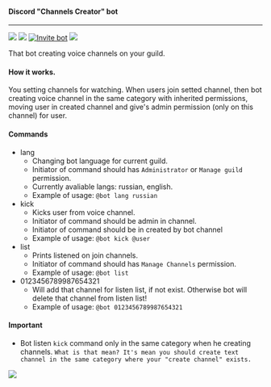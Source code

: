 #### Discord "Channels Creator" bot
---

![](https://img.shields.io/github/workflow/status/Satont/channelsbot/Node.js%20CI/master?style=for-the-badge) ![](https://img.shields.io/david/satont/channelsbot?style=for-the-badge) [![Invite bot](https://img.shields.io/badge/invite-bot-blue?label=invite&color=7289da&logo=discord&style=for-the-badge&logoColor=7289da)](https://discord.com/api/oauth2/authorize?client_id=706630095812558900&permissions=8&scope=bot) ![](https://img.shields.io/badge/dynamic/json?logo=discord&color=7289da&label=guilds&query=length&url=https://channels-bot.tk/api/v1/guilds&style=for-the-badge)

That bot creating voice channels on your guild.

#### How it works.

You setting channels for watching. When users join setted channel, then bot creating voice channel in the same category with inherited permissions, moving user in created channel and give's admin permission (only on this channel) for user.

#### Commands
  - lang 
    - Changing bot language for current guild.
    - Initiator of command should has `Administrator` or `Manage guild` permission.
    - Currently avaliable langs: russian, english.
    - Example of usage: `@bot lang russian`
 - kick 
    - Kicks user from voice channel.
    - Initiator of command should be admin in channel.
    - Initiator of command should be in created by bot channel
    - Example of usage: `@bot kick @user`
  - list 
    - Prints listened on join channels.
    - Initiator of command should has `Manage Channels` permission.
    - Example of usage: `@bot list`
  - 0123456789987654321
    - Will add that channel for listen list, if not exist. Otherwise bot will delete that channel from listen list!
    - Example of usage: `@bot 0123456789987654321`

#### Important
  - Bot listen `kick` command only in the same category when he creating channels.
   `What is that mean? It's mean you should create text channel in the same category where your "create channel" exists.`
   
   ![](https://i.imgur.com/WfDVCdh.gif)
